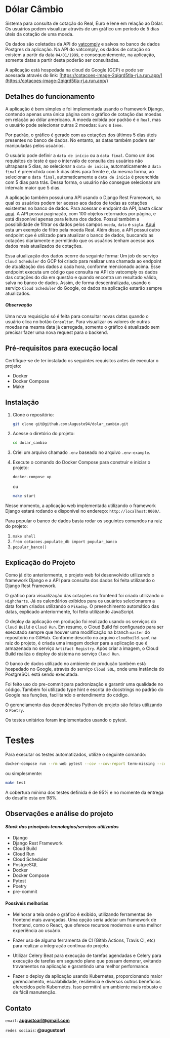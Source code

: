 # Dólar Câmbio

Sistema para consulta de cotação do Real, Euro e Iene em relação ao Dólar.
Os usuários podem visualizar através de um gráfico um período de 5 dias úteis
da cotação de uma moeda.

Os dados são coletados da API do [vatcomply](https://www.vatcomply.com/documentation) e salvos no banco de dados Postgres da aplicação. Na API do vatcomply, os dados de cotação
só existem a partir da data `04/01/1999`, e consequentemente, na aplicação, somente datas
a partir desta poderão ser consultadas.

A aplicação está hospedada na cloud do Google (GCP) e pode ser acessada através do link:
[https://cotacoes-image-2qiqrd5tla-rj.a.run.app/](https://cotacoes-image-2qiqrd5tla-rj.a.run.app/)

## Detalhes do funcionamento

A aplicação é bem simples e foi implementada usando o framework Django, contendo apenas uma única página com o gráfico de cotação
das moedas em relação ao dólar americano. A moeda exibida por padrão é o `Real`, mas
o usuário pode selecionar outras 2 moedas: `Euro` e `Iene`.

Por padrão, o gráfico é gerado com as cotações dos últimos 5 dias úteis presentes no banco
de dados. No entanto, as datas também podem ser manipuladas pelos usuários.

O usuário pode definir a `data de início` ou a `data final`. Como um dos requisitos do teste
é que o intervalo de consulta dos usuários não ultrapasse 5 dias, ao selecionar a `data de início`,
automaticamente a `data final` é preenchida com 5 dias úteis para frente e, da mesma forma, ao
selecionar a `data final`, automaticamente a `data de início` é preenchida com 5 dias para trás.
Dessa forma, o usuário não consegue selecionar um intervalo maior que 5 dias.

A aplicação também possui uma API usando o Django Rest Framework, na qual os usuários podem ter acesso
aos dados de todas as cotações existentes no banco de dados. Para acessar o endpoint da API, basta clicar
[aqui](https://cotacoes-image-2qiqrd5tla-rj.a.run.app/api/cotacoes/).
A API possui paginação, com 100 objetos retornados por página, e está disponível apenas para leitura dos dados.
Possui também a possibilidade de filtrar os dados pelos campos `moeda`, `data` e `sigla`.
[Aqui](https://cotacoes-image-2qiqrd5tla-rj.a.run.app/api/cotacoes/?moeda=Real) esta um exemplo de filtro pela moeda Real.
Além disso, a API possui outro endpoint que é utilizado para atualizar o banco de dados, buscando as cotações
diariamente e permitindo que os usuários tenham acesso aos dados mais atualizados de cotações.

Essa atualização dos dados ocorre da seguinte forma:
Um job do serviço `Cloud Scheduler` do GCP foi criado para realizar uma chamada ao endpoint
de atualização dos dados a cada hora, conforme mencionado acima.
Esse endpoint executa um código que consulta na API do vatcomply os dados das cotações do dia em questão e
quando encontra um resultado válido, salva no banco de dados.
Assim, de forma descentralizada, usando o serviço `Cloud Scheduler` do Google, os dados na aplicação estarão
sempre atualizados.

#### *Observação*
Uma nova requisição só é feita para consultar novas datas quando o usuário clica no botão `Consultar`.
Para visualizar os valores de outras moedas na mesma data já carregada, somente o gráfico é atualizado
sem precisar fazer uma nova request para o backend.

## Pré-requisitos para execução local

Certifique-se de ter instalado os seguintes requisitos antes de executar o projeto:

- Docker
- Docker Compose
- Make

## Instalação

1. Clone o repositório:

   ```bash
   git clone git@github.com:Augusto94/dolar_cambio.git
   ```

2. Acesse o diretório do projeto:

    ```bash
    cd dolar_cambio
    ```
3. Criei um arquivo chamado `.env` baseado no arquivo `.env-example`.

4. Execute o comando do Docker Compose para construir e iniciar o projeto:

    ```bash
    docker-compose up
    ```
    ou
    ```bash
    make start

Nesse momento, a aplicação web implementada utilizando o framework Django estará
rodando e disponível no endereço: `http://localhost:8000/`.

Para popular o banco de dados basta rodar os seguintes comandos na raiz do projeto:
1. `make shell`
2. `from cotacoes.populate_db import popular_banco`
3. `popular_banco()`

## Explicação do Projeto
Como já dito anteriormente, o projeto web foi desenvolvido utilizando o framework Django e a API
para consulta dos dados foi feita utilizando o Django Rest Framework.

O gráfico para visualização das cotações no frontend foi criado utilizando o `Highcharts`.
Já os calendários exibidos para os usuários selecionarem a data foram criados utilizando o `Pikaday`.
O preenchimento automático das datas, explicado anteriormente, foi feito utilizando JavaScript.

O deploy da aplicação em produção foi realizado usando os serviços do `Cloud Build` e `Cloud Run`.
Em resumo, o Cloud Build foi configurado para ser executado sempre que houver uma modificação na branch `master` do repositório no GitHub. Conforme descrito no arquivo `cloudbuild.yaml` na raiz do projeto, é criada uma
imagem docker para a aplicação que é armazenada no serviço `Artifact Registry`.
Após criar a imagem, o Cloud Build realiza o deploy do sistema no serviço `Cloud Run`.

O banco de dados utilizado no ambiente de produção também está hospedado no Google, através do serviço `Cloud SQL`,
onde uma instância do PostgreSQL está sendo executada.

Foi feito uso do pre-commit para padronização e garantir uma qualidade no código. Também foi utilizado type hint e escrita de
docstrings no padrão do Google nas funções, facilitando o entendimento do código.

O gerenciamento das dependências Python do projeto são feitas utilizando o `Poetry`.

Os testes unitários foram implementados usando o pytest.

# Testes

Para executar os testes automatizados, utilize o seguinte comando:
```bash
docker-compose run --rm web pytest --cov --cov-report term-missing --cov-fail-under 95 --disable-pytest-warnings
```
ou simplesmente:
```bash
make test
```

A cobertura mínima dos testes definida é de 95% e no momente da entrega do desafio esta em 98%.

## Observações e análise do projeto

#### *Stack das principais tecnologias/serviços utilizados*
 - Django
 - Django Rest Framework
 - Cloud Build
 - Cloud Run
 - Cloud Scheduler
 - PostgreSQL
 - Docker
 - Docker Compose
 - Pytest
 - Poetry
 - pre-commit

#### Possíveis melhorias

 - Melhorar a tela onde o gráfico é exibido, utilizando ferramentas de frontend mais avançadas. Uma opção seria adotar um framework de frontend, como o React, que oferece recursos modernos e uma melhor experiência ao usuário.

 - Fazer uso de alguma ferramenta de CI (Githb Actions, Travis CI, etc) para realizar a integração contínua do projeto.

 - Utilizar Celery Beat para execução de tarefas agendadas e Celery para execução de tarefas em segundo plano que possam demorar, evitando travamentos na aplicação e garantindo uma melhor performance.

 - Fazer o deploy da aplicação usando Kubernetes, proporcionando maior gerenciamento, escalabilidade, resiliência e diversos outros benefícios oferecidos pelo Kubernetes. Isso permitirá um ambiente mais robusto e de fácil manutenção.

## Contato

`email`: **augustoarl@gmail.com** 

`redes sociais`: **@augustoarl**

